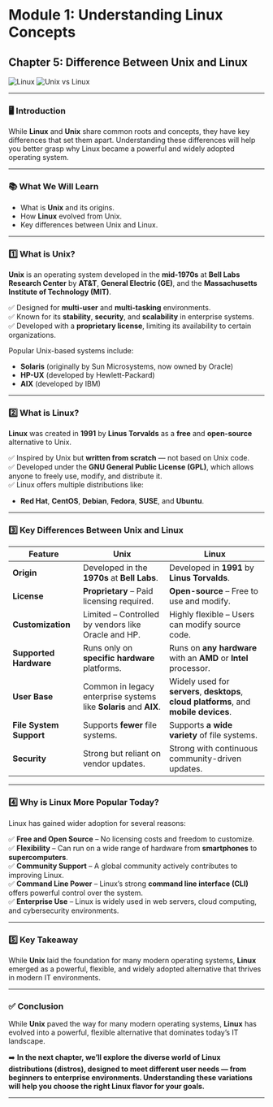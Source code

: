 # **Module 1: Understanding Linux Concepts**  
## **Chapter 5: Difference Between Unix and Linux**  
![Linux](https://img.shields.io/badge/Linux-Fundamentals-green) ![Unix vs Linux](https://img.shields.io/badge/Unix%20vs%20Linux-blue)  

---

### **🖥️ Introduction**  
While **Linux** and **Unix** share common roots and concepts, they have key differences that set them apart. Understanding these differences will help you better grasp why Linux became a powerful and widely adopted operating system.

---

### **📚 What We Will Learn**  
- What is **Unix** and its origins.  
- How **Linux** evolved from Unix.  
- Key differences between Unix and Linux.  

---

### **1️⃣ What is Unix?**  
**Unix** is an operating system developed in the **mid-1970s** at **Bell Labs Research Center** by **AT&T**, **General Electric (GE)**, and the **Massachusetts Institute of Technology (MIT)**.  

✅ Designed for **multi-user** and **multi-tasking** environments.  
✅ Known for its **stability**, **security**, and **scalability** in enterprise systems.  
✅ Developed with a **proprietary license**, limiting its availability to certain organizations.  

Popular Unix-based systems include:  
- **Solaris** (originally by Sun Microsystems, now owned by Oracle)  
- **HP-UX** (developed by Hewlett-Packard)  
- **AIX** (developed by IBM)  

---

### **2️⃣ What is Linux?**  
**Linux** was created in **1991** by **Linus Torvalds** as a **free** and **open-source** alternative to Unix.  

✅ Inspired by Unix but **written from scratch** — not based on Unix code.  
✅ Developed under the **GNU General Public License (GPL)**, which allows anyone to freely use, modify, and distribute it.  
✅ Linux offers multiple distributions like:  
- **Red Hat**, **CentOS**, **Debian**, **Fedora**, **SUSE**, and **Ubuntu**.  

---

### **3️⃣ Key Differences Between Unix and Linux**  

| Feature               | **Unix**                         | **Linux**                          |
|-----------------------|----------------------------------|------------------------------------|
| **Origin**             | Developed in the **1970s** at **Bell Labs**. | Developed in **1991** by **Linus Torvalds**. |
| **License**            | **Proprietary** – Paid licensing required. | **Open-source** – Free to use and modify. |
| **Customization**      | Limited – Controlled by vendors like Oracle and HP. | Highly flexible – Users can modify source code. |
| **Supported Hardware** | Runs only on **specific hardware** platforms. | Runs on **any hardware** with an **AMD** or **Intel** processor. |
| **User Base**           | Common in legacy enterprise systems like **Solaris** and **AIX**. | Widely used for **servers**, **desktops**, **cloud platforms**, and **mobile devices**. |
| **File System Support** | Supports **fewer** file systems. | Supports **a wide variety** of file systems. |
| **Security**             | Strong but reliant on vendor updates. | Strong with continuous community-driven updates. |

---

### **4️⃣ Why is Linux More Popular Today?**  
Linux has gained wider adoption for several reasons:  

✅ **Free and Open Source** – No licensing costs and freedom to customize.  
✅ **Flexibility** – Can run on a wide range of hardware from **smartphones** to **supercomputers**.  
✅ **Community Support** – A global community actively contributes to improving Linux.  
✅ **Command Line Power** – Linux’s strong **command line interface (CLI)** offers powerful control over the system.  
✅ **Enterprise Use** – Linux is widely used in web servers, cloud computing, and cybersecurity environments.  

---

### **5️⃣ Key Takeaway**  
While **Unix** laid the foundation for many modern operating systems, **Linux** emerged as a powerful, flexible, and widely adopted alternative that thrives in modern IT environments.  

---

### **✅ Conclusion**  
While **Unix** paved the way for many modern operating systems, **Linux** has evolved into a powerful, flexible alternative that dominates today’s IT landscape.  

➡️ **In the next chapter, we’ll explore the diverse world of Linux distributions (distros), designed to meet different user needs — from beginners to enterprise environments. Understanding these variations will help you choose the right Linux flavor for your goals.**  

---
